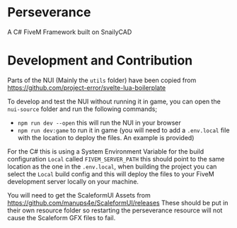 # Perseverance
A C# FiveM Framework built on SnailyCAD

# Development and Contribution

Parts of the NUI (Mainly the `utils` folder) have been copied from https://github.com/project-error/svelte-lua-boilerplate

To develop and test the NUI without running it in game, you can open the `nui-source` folder and run the following commands;
- `npm run dev --open` this will run the NUI in your browser
- `npm run dev:game` to run it in game (you will need to add a `.env.local` file with the location to deploy the files. An example is provided)

For the C# this is using a System Environment Variable for the build configuration `Local` called `FIVEM_SERVER_PATH` this should point to the same location as the one in the `.env.local`, when building the project you can select the `Local` build config and this will deploy the files to your FiveM development server locally on your machine.

You will need to get the ScaleformUI Assets from https://github.com/manups4e/ScaleformUI/releases
These should be put in their own resource folder so restarting the perseverance resource will not cause the Scaleform GFX files to fail.
